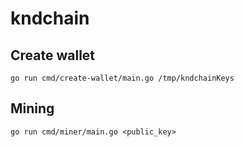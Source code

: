 # kndchain

## Create wallet

```
go run cmd/create-wallet/main.go /tmp/kndchainKeys
```

## Mining

```
go run cmd/miner/main.go <public_key>
```
